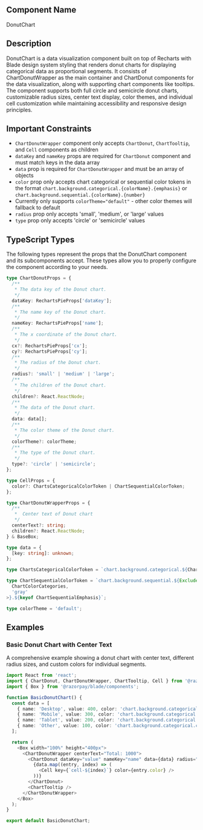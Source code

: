 ## Component Name

DonutChart

## Description

DonutChart is a data visualization component built on top of Recharts with Blade design system styling that renders donut charts for displaying categorical data as proportional segments. It consists of ChartDonutWrapper as the main container and ChartDonut components for the data visualization, along with supporting chart components like tooltips. The component supports both full circle and semicircle donut charts, customizable radius sizes, center text display, color themes, and individual cell customization while maintaining accessibility and responsive design principles.

## Important Constraints

- `ChartDonutWrapper` component only accepts `ChartDonut`, `ChartTooltip`, and `Cell` components as children
- `dataKey` and `nameKey` props are required for `ChartDonut` component and must match keys in the data array
- `data` prop is required for `ChartDonutWrapper` and must be an array of objects
- `color` prop only accepts chart categorical or sequential color tokens in the format `chart.background.categorical.{colorName}.{emphasis}` or `chart.background.sequential.{colorName}.{number}`
- Currently only supports `colorTheme="default"` - other color themes will fallback to default
- `radius` prop only accepts 'small', 'medium', or 'large' values
- `type` prop only accepts 'circle' or 'semicircle' values

## TypeScript Types

The following types represent the props that the DonutChart component and its subcomponents accept. These types allow you to properly configure the component according to your needs.

```typescript
type ChartDonutProps = {
  /**
   * The data key of the Donut chart.
   */
  dataKey: RechartsPieProps['dataKey'];
  /**
   * The name key of the Donut chart.
   */
  nameKey: RechartsPieProps['name'];
  /**
   * The x coordinate of the Donut chart.
   */
  cx?: RechartsPieProps['cx'];
  cy?: RechartsPieProps['cy'];
  /**
   * The radius of the Donut chart.
   */
  radius?: 'small' | 'medium' | 'large';
  /**
   * The children of the Donut chart.
   */
  children?: React.ReactNode;
  /**
   * The data of the Donut chart.
   */
  data: data[];
  /**
   * The color theme of the Donut chart.
   */
  colorTheme?: colorTheme;
  /**
   * The type of the Donut chart.
   */
  type?: 'circle' | 'semicircle';
};

type CellProps = {
  color?: ChartsCategoricalColorToken | ChartSequentialColorToken;
};

type ChartDonutWrapperProps = {
  /**
   *  Center text of Donut chart
   */
  centerText?: string;
  children?: React.ReactNode;
} & BaseBox;

type data = {
  [key: string]: unknown;
};

type ChartsCategoricalColorToken = `chart.background.categorical.${ChartColorCategories}.${keyof ChartCategoricalEmphasis}`;

type ChartSequentialColorToken = `chart.background.sequential.${Exclude<
  ChartColorCategories,
  'gray'
>}.${keyof ChartSequentialEmphasis}`;

type colorTheme = 'default';
```

## Examples

### Basic Donut Chart with Center Text

A comprehensive example showing a donut chart with center text, different radius sizes, and custom colors for individual segments.

```typescript
import React from 'react';
import { ChartDonut, ChartDonutWrapper, ChartTooltip, Cell } from '@razorpay/blade/components';
import { Box } from '@razorpay/blade/components';

function BasicDonutChart() {
  const data = [
    { name: 'Desktop', value: 400, color: 'chart.background.categorical.azure.moderate' },
    { name: 'Mobile', value: 300, color: 'chart.background.categorical.emerald.moderate' },
    { name: 'Tablet', value: 200, color: 'chart.background.categorical.orchid.moderate' },
    { name: 'Other', value: 100, color: 'chart.background.categorical.crimson.moderate' },
  ];

  return (
    <Box width="100%" height="400px">
      <ChartDonutWrapper centerText="Total: 1000">
        <ChartDonut dataKey="value" nameKey="name" data={data} radius="medium" type="circle">
          {data.map((entry, index) => (
            <Cell key={`cell-${index}`} color={entry.color} />
          ))}
        </ChartDonut>
        <ChartTooltip />
      </ChartDonutWrapper>
    </Box>
  );
}

export default BasicDonutChart;
```
